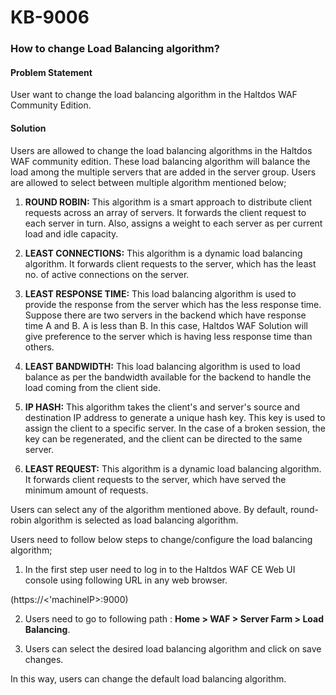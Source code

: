# KB-9006

### **How to change Load Balancing algorithm?**

#### **Problem Statement**

User want to change the load balancing algorithm in the Haltdos WAF Community Edition.

#### **Solution**

Users are allowed to change the load balancing algorithms in the Haltdos WAF community edition. These load balancing algorithm will balance the load among the multiple servers that are added in the server group.
Users are allowed to select between multiple algorithm mentioned below;

1. **ROUND ROBIN:** This algorithm is a smart approach to distribute client requests across an array of servers. It forwards the client request to each server in turn. Also, assigns a weight to each server as per current load and idle capacity.
2. **LEAST CONNECTIONS:** This algorithm is a dynamic load balancing algorithm. It forwards client requests to the server, which has the least no. of active connections on the server.

3. **LEAST RESPONSE TIME:** This load balancing algorithm is used to provide the response from the server which has the less response time. Suppose there are two servers in the backend which have response time A and B. A is less than B. In this case, Haltdos WAF Solution will give preference to the server which is having less response time than others.
4. **LEAST BANDWIDTH:** This load balancing algorithm is used to load balance as per the bandwidth available for the backend to handle the load coming from the client side.
5. **IP HASH:** This algorithm takes the client's and server's source and destination IP address to generate a unique hash key. This key is used to assign the client to a specific server. In the case of a broken session, the key can be regenerated, and the client can be directed to the same server.
6. **LEAST REQUEST:** This algorithm is a dynamic load balancing algorithm. It forwards client requests to the server, which have served the minimum amount of requests.

Users can select any of the algorithm mentioned above. By default, round-robin algorithm is selected as load balancing algorithm.

Users need to follow below steps to change/configure the load balancing algorithm;

1. In the first step user need to log in to the Haltdos WAF CE Web UI console using following URL in any web browser.

(https://<'machineIP>:9000)

2. Users need to go to following path : **Home > WAF > Server Farm > Load Balancing**.

3. Users can select the desired load balancing algorithm and click on save changes.

In this way, users can change the default load balancing algorithm.





